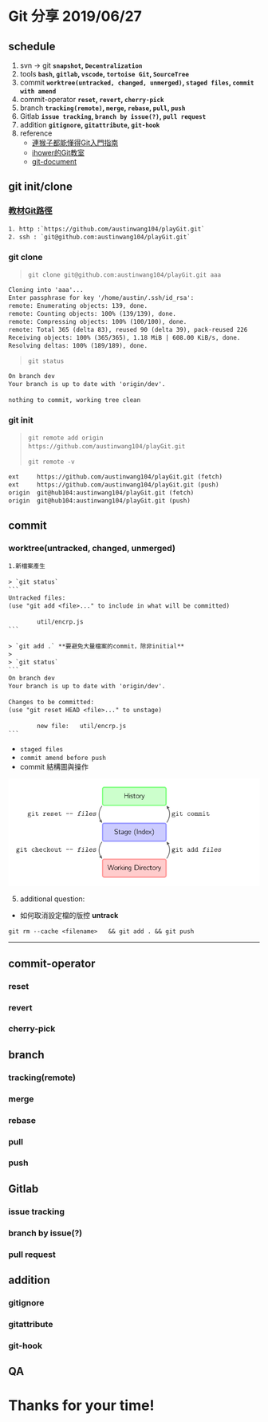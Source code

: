 # Git 分享 2019/06/27

## schedule
1. svn -> git   **`snapshot`, `Decentralization`**
2. tools    **`bash`, `gitlab`, `vscode`, `tortoise Git`, `SourceTree`**
3. commit   **`worktree(untracked, changed, unmerged)`, `staged files`, `commit with amend`**
4. commit-operator    **`reset`, `revert`, `cherry-pick`**
5. branch   **`tracking(remote)`, `merge`, `rebase`, `pull`, `push`**
6. Gitlab   **`issue tracking`, `branch by issue(?)`, `pull request`**
7. addition **`gitignore`, `gitattribute`, `git-hook`**
8. reference
    * [連猴子都能懂得Git入門指南](https://backlog.com/git-tutorial/tw/intro/intro2_4.html)
    * [ihower的Git教室](https://ihower.tw/git/index.html)
    * [git-document](https://git-scm.com/book/en/v2)


## git init/clone

### [教材Git路徑](git@github.com:austinwang104/playGit.git)
    1. http :`https://github.com/austinwang104/playGit.git`
    2. ssh : `git@github.com:austinwang104/playGit.git`

### git clone

> `git clone git@github.com:austinwang104/playGit.git aaa`
```
Cloning into 'aaa'...
Enter passphrase for key '/home/austin/.ssh/id_rsa':
remote: Enumerating objects: 139, done.
remote: Counting objects: 100% (139/139), done.
remote: Compressing objects: 100% (100/100), done.
remote: Total 365 (delta 83), reused 90 (delta 39), pack-reused 226
Receiving objects: 100% (365/365), 1.18 MiB | 608.00 KiB/s, done.
Resolving deltas: 100% (189/189), done.
```

> `git status`
```
On branch dev
Your branch is up to date with 'origin/dev'.

nothing to commit, working tree clean
```

### git init

> `git remote add origin https://github.com/austinwang104/playGit.git`
>
> `git remote -v`
```
ext     https://github.com/austinwang104/playGit.git (fetch)
ext     https://github.com/austinwang104/playGit.git (push)
origin  git@hub104:austinwang104/playGit.git (fetch)
origin  git@hub104:austinwang104/playGit.git (push)
```


## commit

### worktree(untracked, changed, unmerged)

    1.新檔案產生

    > `git status`
    ```
    Untracked files:
    (use "git add <file>..." to include in what will be committed)

            util/encrp.js
    ```

    > `git add .` **要避免大量檔案的commit，除非initial**
    > 
    > `git status`
    ```
    On branch dev
    Your branch is up to date with 'origin/dev'.

    Changes to be committed:
    (use "git reset HEAD <file>..." to unstage)

            new file:   util/encrp.js
    ```

* `staged files`
* `commit amend before push`
* commit 結構圖與操作

![](https://github.com/austinwang104/playGit/blob/dev/img/unstage-stage.png?raw=true)

5. additional question:    

* 如何取消設定檔的版控 **untrack**
```
git rm --cache <filename>   && git add . && git push
```

* ****



## commit-operator    
### reset
### revert
### cherry-pick


## branch   
### tracking(remote)
### merge
### rebase
### pull
### push


## Gitlab   
### issue tracking
### branch by issue(?)
### pull request


## addition 
### gitignore
### gitattribute
### git-hook


## QA

# Thanks for your time!